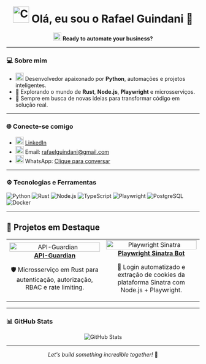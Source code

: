 <h1 align="center">
  <img src="https://cdn-icons-png.flaticon.com/128/3891/3891140.png" width="42" alt="Code" />
  Olá, eu sou o Rafael Guindani 👋
</h1>

<p align="center">
  <img src="https://cdn-icons-png.flaticon.com/128/4712/4712222.png" width="21" alt="Bot" />
  <strong>Ready to automate your business?</strong>
</p>

---

### 💻 Sobre mim

- <img src="https://cdn-icons-png.flaticon.com/128/1387/1387537.png" width="21" alt="Python" /> Desenvolvedor apaixonado por **Python**, automações e projetos inteligentes.
- 🚀 Explorando o mundo de **Rust**, **Node.js**, **Playwright** e microsserviços.
- 🧠 Sempre em busca de novas ideias para transformar código em solução real.

---

### 🌐 Conecte-se comigo

- <img src="https://cdn-icons-png.flaticon.com/128/2504/2504923.png" width="21" alt="LinkedIn" /> [LinkedIn](https://www.linkedin.com/in/rafaelguindani/)
- <img src="https://cdn-icons-png.flaticon.com/128/2504/2504727.png" width="21" alt="Gmail" /> Email: [rafaelguindani@gmail.com](mailto:rafaelguindani@gmail.com)
- <img src="https://cdn-icons-png.flaticon.com/512/3992/3992601.png" width="21" alt="WhatsApp" /> WhatsApp: [Clique para conversar](https://wa.me/5541995193032)

---

### ⚙️ Tecnologias e Ferramentas

![Python](https://img.shields.io/badge/-Python-3776AB?logo=python&logoColor=white&style=flat-square)
![Rust](https://img.shields.io/badge/-Rust-000000?logo=rust&logoColor=white&style=flat-square)
![Node.js](https://img.shields.io/badge/-Node.js-339933?logo=node.js&logoColor=white&style=flat-square)
![TypeScript](https://img.shields.io/badge/-TypeScript-3178C6?logo=typescript&logoColor=white&style=flat-square)
![Playwright](https://img.shields.io/badge/-Playwright-2EAD33?logo=playwright&logoColor=white&style=flat-square)
![PostgreSQL](https://img.shields.io/badge/-PostgreSQL-336791?logo=postgresql&logoColor=white&style=flat-square)
![Docker](https://img.shields.io/badge/-Docker-2496ED?logo=docker&logoColor=white&style=flat-square)

---

## 🚀 Projetos em Destaque

<table>
  <tr>
    <td align="center" width="33%">
      <a href="https://github.com/Dmndcode/API-Guardian" target="_blank">
        <img src="https://raw.githubusercontent.com/Dmndcode/API-Guardian/main/.github/preview.png" width="100%" alt="API-Guardian"/><br/>
        <strong>API-Guardian</strong>
      </a>
      <p>🛡️ Microsserviço em Rust para autenticação, autorização, RBAC e rate limiting.</p>
    </td>
    <td align="center" width="33%">
      <a href="https://github.com/Dmndcode/Playwright-Sinatra-Automation" target="_blank">
        <img src="https://raw.githubusercontent.com/Dmndcode/Playwright-Sinatra-Automation/main/.github/preview.png" width="100%" alt="Playwright Sinatra"/><br/>
        <strong>Playwright Sinatra Bot</strong>
      </a>
      <p>🤖 Login automatizado e extração de cookies da plataforma Sinatra com Node.js + Playwright.</p>
    </td>
  </tr>
</table>

---

### 📊 GitHub Stats

<p align="center">
  <img src="https://github-readme-stats.vercel.app/api?username=Dmndcode&show_icons=true&theme=radical" alt="GitHub Stats" />
</p>

---

<p align="center">
  <em>Let's build something incredible together!</em> 🚀
</p>
